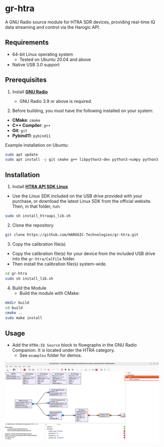 # gr-htra
A GNU Radio source module for HTRA SDR devices, providing real-time IQ data streaming and control via the Harogic API.

## Requirements
- 64-bit Linux operating system  
  - Tested on Ubuntu 20.04 and above
- Native USB 3.0 support

## Prerequisites
1. Install [**GNU Radio**](https://wiki.gnuradio.org/index.php/InstallingGR)  
   - GNU Radio 3.9 or above is required.

2.  Before building, you must have the following installed on your system:
   - **CMake**: `cmake`  
   - **C++ Compiler**: `g++`  
   - **Git**: `git`  
   - **Pybind11**: `pybind11`

   Example installation on Ubuntu:
  ```bash
  sudo apt update
  sudo apt install -y git cmake g++ libpython3-dev python3-numpy python3-pip python3-setuptools pybind11-dev
  ```

## Installation
1. Install [**HTRA API SDK Linux**](https://www.harogic.com/05561-apis/)
  - Use the Linux SDK included on the USB drive provided with your purchase, or download the latest Linux SDK from the official website.
   Then, in that folder, run:
```bash
sudo sh install_htraapi_lib.sh
```
2. Clone the repository
```bash
git clone https://github.com/HAROGIC-Technologies/gr-htra.git
```
3. Copy the calibration file(s)
  - Copy the calibration file(s) for your device from the included USB drive into the `gr-htra/CalFile` folder.
  - Then install the calibration file(s) system-wide.
```bash
cd gr-htra
sudo sh install_lib.sh
```
4. Build the Module
   - Build the module with CMake:
```bash
mkdir build
cd build
cmake ..
sudo make install
```

## Usage
- Add the `HTRA:IQ Source` block to flowgraphs in the GNU Radio Companion. It is located under the HTRA category.
  - See `examples` folder for demos.
<p align="center">
  <a href="Examples/FM_demod.png" title="FM Demod Flowgraph">
    <img src="Examples/FM_demod.png" alt="FM Demod Flowgraph" width="800">
  </a>
</p>
